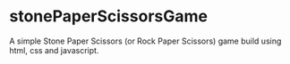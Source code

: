 # stonePaperScissorsGame
A simple Stone Paper Scissors (or Rock Paper Scissors) game build using html, css and javascript.
